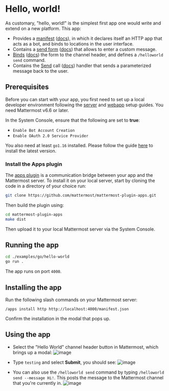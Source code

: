 # Hello, world!

As customary, "hello, world!" is the simplest first app one would write and extend on a new platform.
This app:

- Provides a [manifest](https://github.com/mattermost/mattermost-plugin-apps/blob/master/examples/go/hello-world/hello.go#:~:text=var%20Manifest)
  ([docs](https://developers.mattermost.com/integrate/apps/api/manifest/)), in
  which it declares itself an HTTP app that acts as a bot, and binds to
  locations in the user interface.
- Contains a [send form](https://github.com/mattermost/mattermost-plugin-apps/blob/master/examples/go/hello-world/hello.go#:~:text=var%20SendForm)
  ([docs](https://developers.mattermost.com/integrate/apps/api/interactivity/))
  that allows to enter a custom message.
- [Binds](https://github.com/mattermost/mattermost-plugin-apps/blob/master/examples/go/hello-world/hello.go#:~:text=Bindinings%20callback)
  ([docs](https://developers.mattermost.com/integrate/apps/api/bindings/)) the
  form to the channel header, and defines a `/helloworld send` command.
- Contains the [Send](https://github.com/mattermost/mattermost-plugin-apps/blob/master/examples/go/hello-world/hello.go#:~:text=func%20Send)
  call ([docs](https://developers.mattermost.com/integrate/apps/api/call/)) handler that sends a parameterized message back to the user.

## Prerequisites

Before you can start with your app, you first need to set up a local developer
environment following the [server](https://developers.mattermost.com/contribute/server/developer-setup/)
and [webapp](https://developers.mattermost.com/contribute/webapp/developer-setup/)
setup guides. You need Mattermost v6.6 or later.

In the System Console, ensure that the following are set to **true**:

- `Enable Bot Account Creation`
- `Enable OAuth 2.0 Service Provider`

You also need at least `go1.16` installed. Please follow the guide
[here](https://golang.org/doc/install) to install the latest version.

### Install the Apps plugin

The [apps plugin](https://github.com/mattermost/mattermost-plugin-apps) is a
communication bridge between your app and the Mattermost server. To install it
on your local server, start by cloning the code in a directory of your choice
run:

```bash
git clone https://github.com/mattermost/mattermost-plugin-apps.git
```

Then build the plugin using:

```bash
cd mattermost-plugin-apps
make dist
```

Then upload it to your local Mattermost server via the System Console.

## Running the app

```bash
cd ./examples/go/hello-world
go run .
```

The app runs on port `4000`.

## Installing the app

Run the following slash commands on your Mattermost server:

```
/apps install http http://localhost:4000/manifest.json
```

Confirm the installation in the modal that pops up.

## Using the app

- Select the "Hello World" channel header button in Mattermost, which brings up a modal:
  ![image](https://user-images.githubusercontent.com/1187448/165161731-b486561c-792e-48aa-a421-de2bd9d7b506.png)

- Type `testing` and select **Submit**, you should see:
  ![image](https://user-images.githubusercontent.com/1187448/165161935-9bce3fe7-e692-463f-ad60-ba22bf03b27d.png)

- You can also use the `/helloworld send` command by typing `/helloworld send --message Hi!`.
  This posts the message to the Mattermost channel that you're currently in.
  ![image](https://user-images.githubusercontent.com/1187448/165161986-855f1030-3780-4c64-a348-645d7b8d7dfd.png)
